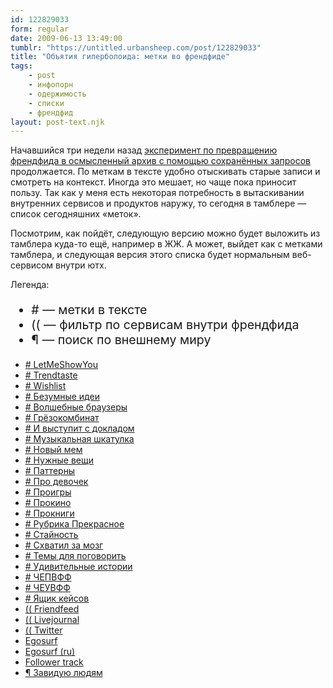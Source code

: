 ```yaml
---
id: 122829033
form: regular
date: 2009-06-13 13:49:00
tumblr: "https://untitled.urbansheep.com/post/122829033"
title: "Объятия гиперболоида: метки во френдфиде"
tags:
    - post
    - инфопорн
    - одержимость
    - списки
    - френдфид
layout: post-text.njk
---
```


<p>Начавшийся три недели назад <a href="http://friendfeed.com/frf-patterns/1c7e8dfc">эксперимент по превращению френдфида в осмысленный архив с помощью сохранённых запросов</a> продолжается. По меткам в тексте удобно отыскивать старые записи и смотреть на контекст. Иногда это мешает, но чаще пока приносит пользу. Так как у меня есть некоторая потребность в вытаскивании внутренних сервисов и продуктов наружу, то сегодня в тамблере — список сегодняшних «меток».</p>

<p>Посмотрим, как пойдёт, следующую версию можно будет выложить из тамблера куда-то ещё, например в ЖЖ. А может, выйдет как с метками тамблера, и следующая версия этого списка будет нормальным веб-сервисом внутри ютх.</p>

<p>Легенда:</p>

<ul style="font-size:1.4em;"><li># — метки в тексте</li>
<li>(( — фильтр по сервисам внутри френдфида</li>
<li>¶ — поиск по внешнему миру</li>
</ul><ul><li><a href="http://friendfeed.com/search?q=LetMeShowYou"># LetMeShowYou</a></li>
<li><a href="http://friendfeed.com/search?q=Trendtaste"># Trendtaste</a></li>
<li><a href="http://friendfeed.com/search?q=wishlist+-room%3Anews-firehose+from%3Aurbansheep"># Wishlist</a></li>
<li><a href="http://friendfeed.com/search?q=%22%D0%91%D0%B5%D0%B7%D1%83%D0%BC%D0%BD%D1%8B%D0%B5+%D0%B8%D0%B4%D0%B5%D0%B8%22"># Безумные идеи</a></li>
<li><a href="http://friendfeed.com/search?q=%22%D0%92%D0%BE%D0%BB%D1%88%D0%B5%D0%B1%D0%BD%D1%8B%D0%B5+%D0%B1%D1%80%D0%B0%D1%83%D0%B7%D0%B5%D1%80%D1%8B%22"># Волшебные браузеры</a></li>
<li><a href="http://friendfeed.com/search?q=%D0%B3%D1%80%D1%91%D0%B7%D0%BE%D0%BA%D0%BE%D0%BC%D0%B1%D0%B8%D0%BD%D0%B0%D1%82+-room%3Anews-firehose+from%3Aurbansheep"># Грёзокомбинат</a></li>
<li><a href="http://friendfeed.com/search?q=%22%D0%98+%D0%B2%D1%8B%D1%81%D1%82%D1%83%D0%BF%D0%B8%D1%82+%D1%81+%D0%B4%D0%BE%D0%BA%D0%BB%D0%B0%D0%B4%D0%BE%D0%BC%22+-room%3Anews-firehose+from%3Aurbansheep"># И выступит с докладом</a></li>
<li><a href="http://friendfeed.com/search?q=%22%D0%9C%D1%83%D0%B7%D1%8B%D0%BA%D0%B0%D0%BB%D1%8C%D0%BD%D0%B0%D1%8F+%D1%88%D0%BA%D0%B0%D1%82%D1%83%D0%BB%D0%BA%D0%B0%22+-room%3Anews-firehose+from%3Aurbansheep"># Музыкальная шкатулка</a></li>
<li><a href="http://friendfeed.com/search?q=%22%D0%9D%D0%BE%D0%B2%D1%8B%D0%B9+%D0%BC%D0%B5%D0%BC%22+-room%3Anews-firehose+from%3Aurbansheep"># Новый мем</a></li>
<li><a href="http://friendfeed.com/search?q=%22%D0%9D%D1%83%D0%B6%D0%BD%D1%8B%D0%B5+%D0%B2%D0%B5%D1%89%D0%B8%22+-room%3Anews-firehose+from%3Aurbansheep"># Нужные вещи</a></li>
<li><a href="http://friendfeed.com/search?q=%22%D0%9F%D0%B0%D1%82%D1%82%D0%B5%D1%80%D0%BD%D1%8B%3A%22+-room%3Anews-firehose+from%3Aurbansheep"># Паттерны</a></li>
<li><a href="http://friendfeed.com/search?q=%22%D0%9F%D1%80%D0%BE+%D0%B4%D0%B5%D0%B2%D0%BE%D1%87%D0%B5%D0%BA%3A%22+-room%3Anews-firehose+from%3Aurbansheep"># Про девочек</a></li>
<li><a href="http://friendfeed.com/search?q=%22%D0%9F%D1%80%D0%BE%D0%B8%D0%B3%D1%80%D1%8B%22+-room%3Anews-firehose+from%3Aurbansheep"># Проигры</a></li>
<li><a href="http://friendfeed.com/search?q=%22%D0%9F%D1%80%D0%BE%D0%BA%D0%B8%D0%BD%D0%BE%3A%22+-room%3Anews-firehose+from%3Aurbansheep"># Прокино</a></li>
<li><a href="http://friendfeed.com/search?q=%22%D0%9F%D1%80%D0%BE%D0%BA%D0%BD%D0%B8%D0%B3%D0%B8%22+-room%3Anews-firehose+from%3Aurbansheep"># Прокниги</a></li>
<li><a href="http://friendfeed.com/search?q=%22%D0%A0%D1%83%D0%B1%D1%80%D0%B8%D0%BA%D0%B0+%D0%9F%D1%80%D0%B5%D0%BA%D1%80%D0%B0%D1%81%D0%BD%D0%BE%D0%B5%22+-room%3Anews-firehose+from%3Aurbansheep"># Рубрика Прекрасное</a></li>
<li><a href="http://friendfeed.com/search?q=%22%D0%A1%D1%82%D0%B0%D0%B9%D0%BD%D0%BE%D1%81%D1%82%D1%8C%3A%22+from%3Aurbansheep"># Стайность</a></li>
<li><a href="http://friendfeed.com/search?q=%22%D1%81%D1%85%D0%B2%D0%B0%D1%82%D0%B8%D0%BB+%D0%B7%D0%B0+%D0%BC%D0%BE%D0%B7%D0%B3%22+from%3Aurbansheep"># Схватил за мозг</a></li>
<li><a href="http://friendfeed.com/search?q=%22%D1%82%D0%B5%D0%BC%D1%8B+%D0%B4%D0%BB%D1%8F+%D0%BF%D0%BE%D0%B3%D0%BE%D0%B2%D0%BE%D1%80%D0%B8%D1%82%D1%8C%22"># Темы для поговорить</a></li>
<li><a href="http://friendfeed.com/search?q=%22%D0%A3%D0%B4%D0%B8%D0%B2%D0%B8%D1%82%D0%B5%D0%BB%D1%8C%D0%BD%D1%8B%D0%B5+%D0%B8%D1%81%D1%82%D0%BE%D1%80%D0%B8%D0%B8%22+-room%3Anews-firehose+from%3Aurbansheep"># Удивительные истории</a></li>
<li><a href="http://friendfeed.com/search?q=%D0%A7%D0%95%D0%9F%D0%92%D0%A4%D0%A4"># ЧЕПВФФ</a></li>
<li><a href="http://friendfeed.com/search?q=%D0%A7%D0%95%D0%A3%D0%92%D0%A4%D0%A4"># ЧЕУВФФ</a></li>
<li><a href="http://friendfeed.com/search?q=%22%D0%AF%D1%89%D0%B8%D0%BA+%D0%BA%D0%B5%D0%B9%D1%81%D0%BE%D0%B2%22+-room%3Anews-firehose+from%3Aurbansheep"># Ящик кейсов</a></li>
<li><a href="http://friendfeed.com/search?q=service%3Afriendfeed+from%3Aurbansheep">(( Friendfeed</a></li>
<li><a href="http://friendfeed.com/search?q=service%3Alivejournal+from%3Aurbansheep">(( Livejournal</a></li>
<li><a href="http://friendfeed.com/search?q=-room%3Anews-firehose+service%3Atwitter+from%3Aurbansheep">(( Twitter</a></li>
<li><a href="http://friendfeed.com/search?q=urbansheep+-like%3Aurbansheep+-from%3Aurbansheep+-comment%3Aurbansheep">Egosurf</a></li>
<li><a href="http://friendfeed.com/search?q=%D1%83%D1%80%D0%B1%D0%B0%D0%BD%D1%88%D0%B8%D0%BF+-like%3Aurbansheep+-from%3Aurbansheep+-comment%3Aurbansheep">Egosurf (ru)</a></li>
<li><a href="http://friendfeed.com/search?q=%22follower+track%22+from%3Aurbansheep">Follower track</a></li>
<li><a href="http://friendfeed.com/search?q=%22%D0%B7%D0%B0%D0%B2%D0%B8%D0%B4%D1%83%D1%8E+%D0%BB%D1%8E%D0%B4%D1%8F%D0%BC%22">¶ Завидую людям</a></li>
</ul>

